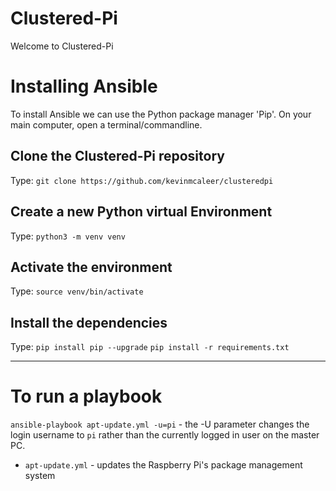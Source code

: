 # Clustered-Pi
Welcome to Clustered-Pi

# Installing Ansible
To install Ansible we can use the Python package manager 'Pip'. On your main computer, open a terminal/commandline.

## Clone the Clustered-Pi repository
Type:
`git clone https://github.com/kevinmcaleer/clusteredpi`

## Create a new Python virtual Environment
Type:
`python3 -m venv venv`

## Activate the environment
Type:
`source venv/bin/activate`

## Install the dependencies
Type:
`pip install pip --upgrade`
`pip install -r requirements.txt`

---

# To run a playbook
`ansible-playbook apt-update.yml -u=pi` - the -U parameter changes the login username to `pi` rather than the currently logged in user on the master PC.

* `apt-update.yml` - updates the Raspberry Pi's package management system 
